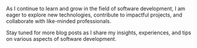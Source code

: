 As I continue to learn and grow in the field of software development, I am eager to explore new technologies, contribute to impactful projects, and collaborate with like-minded professionals.

Stay tuned for more blog posts as I share my insights, experiences, and tips on various aspects of software development.

